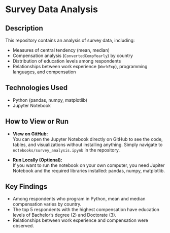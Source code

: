 # Survey Data Analysis

## Description
This repository contains an analysis of survey data, including:
- Measures of central tendency (mean, median)
- Compensation analysis (`ConvertedCompYearly`) by country
- Distribution of education levels among respondents
- Relationships between work experience (`WorkExp`), programming languages, and compensation

## Technologies Used
- Python (pandas, numpy, matplotlib)
- Jupyter Notebook

## How to View or Run

- **View on GitHub:**  
You can open the Jupyter Notebook directly on GitHub to see the code, tables, and visualizations without installing anything. Simply navigate to `notebooks/survey_analysis.ipynb` in the repository.

- **Run Locally (Optional):**  
If you want to run the notebook on your own computer, you need Jupiter Notebook and the required libraries installed: pandas, numpy, matplotlib.

## Key Findings
- Among respondents who program in Python, mean and median compensation varies by country.
- The top 5 respondents with the highest compensation have education levels of Bachelor’s degree (2) and Doctorate (3).
- Relationships between work experience and compensation were observed.
